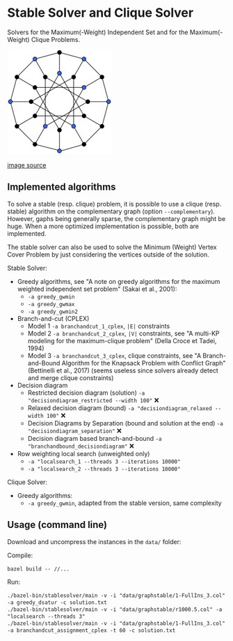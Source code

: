 # Stable Solver and Clique Solver

Solvers for the Maximum(-Weight) Independent Set and for the Maximum(-Weight) Clique Problems.

![knapsack](stable.png?raw=true "stable")

[image source](https://commons.wikimedia.org/wiki/File:Independent_set_graph.svg)

## Implemented algorithms

To solve a stable (resp. clique) problem, it is possible to use a clique (resp. stable) algorithm on the complementary graph (option `--complementary`). However, gaphs being generally sparse, the complementary graph might be huge. When a more optimized implementation is possible, both are implemented.

The stable solver can also be used to solve the Minimum (Weight) Vertex Cover Problem by just considering the vertices outside of the solution.

Stable Solver:

* Greedy algorithms, see "A note on greedy algorithms for the maximum weighted independent set problem" (Sakai et al., 2001):
  * `-a greedy_gwmin`
  * `-a greedy_gwmax`
  * `-a greedy_gwmin2`
* Branch-and-cut (CPLEX)
  * Model 1  `-a branchandcut_1_cplex`, `|E|` constraints
  * Model 2  `-a branchandcut_2_cplex`, `|V|` constraints, see "A multi-KP modeling for the maximum-clique problem" (Della Croce et Tadei, 1994)
  * Model 3  `-a branchandcut_3_cplex`, clique constraints, see "A Branch-and-Bound Algorithm for the Knapsack Problem with Conflict Graph" (Bettinelli et al., 2017) (seems useless since solvers already detect and merge clique constraints)
* Decision diagram
  * Restricted decision diagram (solution) `-a "decisiondiagram_restricted --width 100"` :x:
  * Relaxed decision diagram (bound) `-a "decisiondiagram_relaxed --width 100"` :x:
  * Decision Diagrams by Separation (bound and solution at the end) `-a "decisiondiagram_separation"` :x:
  * Decision diagram based branch-and-bound `-a "branchandbound_decisiondiagram"` :x:
* Row weighting local search (unweighted only)
  * `-a "localsearch_1 --threads 3 --iterations 10000"`
  * `-a "localsearch_2 --threads 3 --iterations 10000"`

Clique Solver:

* Greedy algorithms:
  * `-a greedy_gwmin`, adapted from the stable version, same complexity

## Usage (command line)

Download and uncompress the instances in the `data/` folder:


Compile:
```shell
bazel build -- //...
```

Run:
```shell
./bazel-bin/stablesolver/main -v -i "data/graphstable/1-FullIns_3.col" -a greedy_dsatur -c solution.txt
./bazel-bin/stablesolver/main -v -i "data/graphstable/r1000.5.col" -a "localsearch --threads 3"
./bazel-bin/stablesolver/main -v -i "data/graphstable/1-FullIns_3.col" -a branchandcut_assignment_cplex -t 60 -c solution.txt
```

